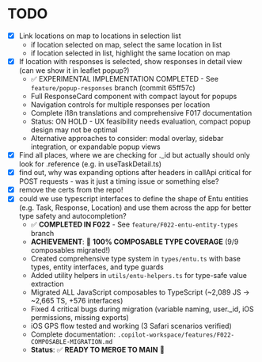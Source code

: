 # TODO

- [x] Link locations on map to locations in selection list
  - if location selected on map, select the same location in list
  - if location selected in list, highlight the same location on map
- [x] If location with responses is selected, show responses in detail view (can we show it in leaflet popup?)
  - ✅ EXPERIMENTAL IMPLEMENTATION COMPLETED - See `feature/popup-responses` branch (commit 65ff57c)
  - Full ResponseCard component with compact layout for popups
  - Navigation controls for multiple responses per location
  - Complete i18n translations and comprehensive F017 documentation
  - Status: ON HOLD - UX feasibility needs evaluation, compact popup design may not be optimal
  - Alternative approaches to consider: modal overlay, sidebar integration, or expandable popup views
- [x] Find all places, where we are checking for ._id but actually should only look for .reference (e.g. in useTaskDetail.ts)
- [x] find out, why was expanding options after headers in callApi critical for POST requests - was it just a timing issue or something else?
- [x] remove the certs from the repo!
- [x] could we use typescript interfaces to define the shape of Entu entities (e.g. Task, Response, Location) and use them across the app for better type safety and autocompletion?
  - ✅ **COMPLETED IN F022** - See `feature/F022-entu-entity-types` branch
  - **ACHIEVEMENT**: 🎉 **100% COMPOSABLE TYPE COVERAGE** (9/9 composables migrated!)
  - Created comprehensive type system in `types/entu.ts` with base types, entity interfaces, and type guards
  - Added utility helpers in `utils/entu-helpers.ts` for type-safe value extraction
  - Migrated ALL JavaScript composables to TypeScript (~2,089 JS → ~2,665 TS, +576 interfaces)
  - Fixed 4 critical bugs during migration (variable naming, user._id, iOS permissions, missing exports)
  - iOS GPS flow tested and working (3 Safari scenarios verified)
  - Complete documentation: `.copilot-workspace/features/F022-COMPOSABLE-MIGRATION.md`
  - **Status**: ✅ **READY TO MERGE TO MAIN** 🚀
